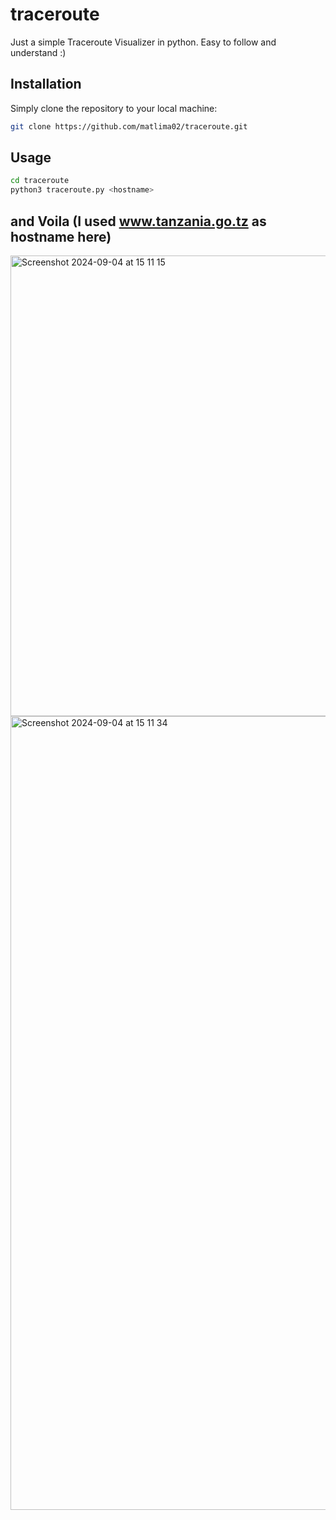 # traceroute
Just a simple Traceroute Visualizer in python.
Easy to follow and understand :)

## Installation

Simply clone the repository to your local machine:
```bash
git clone https://github.com/matlima02/traceroute.git
```

## Usage
```bash
cd traceroute
python3 traceroute.py <hostname>
```
## and Voila (I used www.tanzania.go.tz as hostname here)

<img width="737" alt="Screenshot 2024-09-04 at 15 11 15" src="https://github.com/user-attachments/assets/a98a3282-c173-49b3-9577-0166a1749208">


<img width="1270" alt="Screenshot 2024-09-04 at 15 11 34" src="https://github.com/user-attachments/assets/53410feb-5846-4721-a712-34037d9fa166">
